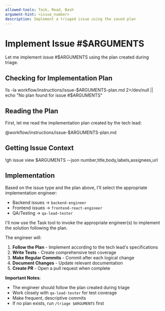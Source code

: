 ```yaml
---
allowed-tools: Task, Read, Bash
argument-hint: <issue_number>
description: Implement a triaged issue using the saved plan
---
```


# Implement Issue #$ARGUMENTS

Let me implement issue #$ARGUMENTS using the plan created during triage.

## Checking for Implementation Plan

!ls -la workflow/instructions/issue-$ARGUMENTS-plan.md 2>/dev/null || echo "No plan found for issue #$ARGUMENTS"

## Reading the Plan

First, let me read the implementation plan created by the tech lead:

@workflow/instructions/issue-$ARGUMENTS-plan.md

## Getting Issue Context

!gh issue view $ARGUMENTS --json number,title,body,labels,assignees,url

## Implementation

Based on the issue type and the plan above, I'll select the appropriate implementation engineer:
- Backend issues → `backend-engineer`
- Frontend issues → `frontend-react-engineer`
- QA/Testing → `qa-lead-tester`

I'll now use the Task tool to invoke the appropriate engineer(s) to implement the solution following the plan.

The engineer will:
1. **Follow the Plan** - Implement according to the tech lead's specifications
2. **Write Tests** - Create comprehensive test coverage
3. **Make Regular Commits** - Commit after each logical change
4. **Document Changes** - Update relevant documentation
5. **Create PR** - Open a pull request when complete

**Important Notes**:
- The engineer should follow the plan created during triage
- Work closely with `qa-lead-tester` for test coverage
- Make frequent, descriptive commits
- If no plan exists, run `/triage $ARGUMENTS` first
